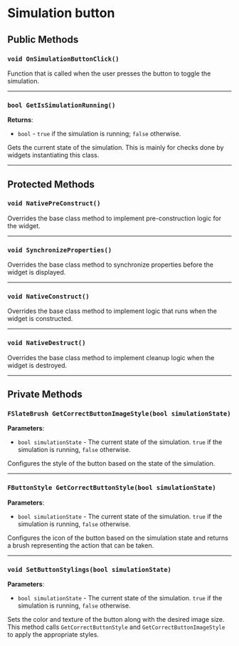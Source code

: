 # Simulation button


## Public Methods 

### `void OnSimulationButtonClick()`

Function that is called when the user presses the button to toggle the simulation.

---

### `bool GetIsSimulationRunning()`

**Returns**:

- `bool` - `true` if the simulation is running; `false` otherwise.

Gets the current state of the simulation. This is mainly for checks done by widgets instantiating this class.

---

## Protected Methods 

### `void NativePreConstruct()`

Overrides the base class method to implement pre-construction logic for the widget.

---

### `void SynchronizeProperties()`

Overrides the base class method to synchronize properties before the widget is displayed.

---

### `void NativeConstruct()`

Overrides the base class method to implement logic that runs when the widget is constructed.

---

### `void NativeDestruct()`

Overrides the base class method to implement cleanup logic when the widget is destroyed.

---

## Private Methods 

### `FSlateBrush GetCorrectButtonImageStyle(bool simulationState)`

**Parameters**:

- `bool simulationState` - The current state of the simulation. `true` if the simulation is running, `false` otherwise.

Configures the style of the button based on the state of the simulation.

---

### `FButtonStyle GetCorrectButtonStyle(bool simulationState)`

**Parameters**:

- `bool simulationState` - The current state of the simulation. `true` if the simulation is running, `false` otherwise.

Configures the icon of the button based on the simulation state and returns a brush representing the action that can be taken.

---

### `void SetButtonStylings(bool simulationState)`

**Parameters**:

- `bool simulationState` - The current state of the simulation. `true` if the simulation is running, `false` otherwise.

Sets the color and texture of the button along with the desired image size. This method calls `GetCorrectButtonStyle` and `GetCorrectButtonImageStyle` to apply the appropriate styles.
